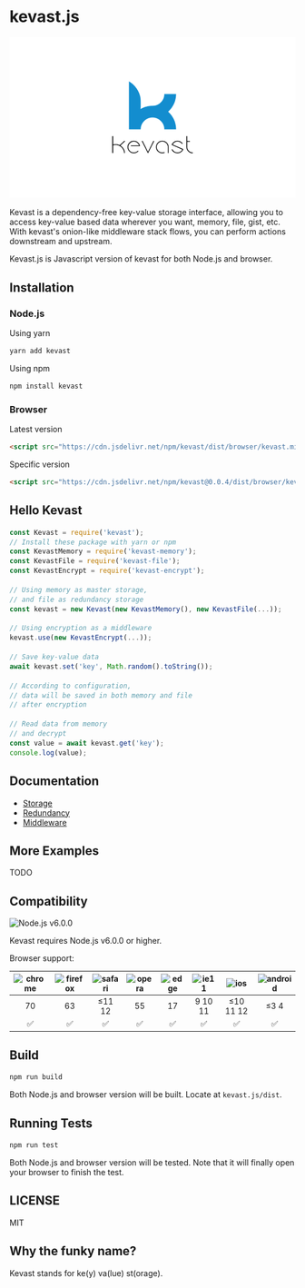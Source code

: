 # kevast.js
![logo](./docs/assets/logo.png)

Kevast is a dependency-free key-value storage interface, allowing you to access key-value based data wherever you want, memory, file, gist, etc.
With kevast's onion-like middleware stack flows, you can perform actions downstream and upstream.

Kevast.js is Javascript version of kevast for both Node.js and browser.

## Installation
### Node.js
Using yarn
```bash
yarn add kevast
```

Using npm
```bash
npm install kevast
```

### Browser
Latest version
```html
<script src="https://cdn.jsdelivr.net/npm/kevast/dist/browser/kevast.min.js"></script>
```
Specific version
```html
<script src="https://cdn.jsdelivr.net/npm/kevast@0.0.4/dist/browser/kevast.min.js"></script>
```

## Hello Kevast
```javascript
const Kevast = require('kevast');
// Install these package with yarn or npm
const KevastMemory = require('kevast-memory');
const KevastFile = require('kevast-file');
const KevastEncrypt = require('kevast-encrypt');

// Using memory as master storage,
// and file as redundancy storage
const kevast = new Kevast(new KevastMemory(), new KevastFile(...));

// Using encryption as a middleware
kevast.use(new KevastEncrypt(...));

// Save key-value data
await kevast.set('key', Math.random().toString());

// According to configuration,
// data will be saved in both memory and file
// after encryption

// Read data from memory
// and decrypt
const value = await kevast.get('key');
console.log(value);
```

## Documentation
- [Storage](./docs/storage.md)
- [Redundancy](./docs/redundancy.md)
- [Middleware](./docs/middleware.md)

## More Examples
TODO

## Compatibility
![Node.js v6.0.0](https://img.shields.io/badge/Node.js-v6.0.0-brightgreen.svg)

Kevast requires Node.js v6.0.0 or higher.

Browser support:

|![chrome](https://github.com/alrra/browser-logos/raw/master/src/chrome/chrome_64x64.png)|![firefox](https://github.com/alrra/browser-logos/raw/master/src/firefox/firefox_64x64.png)|![safari](https://github.com/alrra/browser-logos/raw/master/src/safari/safari_64x64.png)|![opera](https://github.com/alrra/browser-logos/raw/master/src/opera/opera_64x64.png)|![edge](https://github.com/alrra/browser-logos/raw/master/src/edge/edge_64x64.png)|![ie11](https://github.com/alrra/browser-logos/raw/master/src/archive/internet-explorer_9-11/internet-explorer_9-11_64x64.png)|![ios](https://github.com/alrra/browser-logos/raw/master/src/safari-ios/safari-ios_64x64.png)|![android](https://github.com/alrra/browser-logos/raw/master/src/archive/android/android_64x64.png)|
|:-:|:-:|:-:|:-:|:-:|:-:|:-:|:-:|
|70|63|≤11 12|55|17|9 10 11|≤10 11 12|≤3 4|
|✅|✅|✅|✅|✅|✅|✅|✅|

## Build
```bash
npm run build
```

Both Node.js and browser version will be built. Locate at `kevast.js/dist`.

## Running Tests
```bash
npm run test
```

Both Node.js and browser version will be tested. Note that it will finally open your browser to finish the test.

## LICENSE
MIT

## Why the funky name?
Kevast stands for ke(y) va(lue) st(orage).
